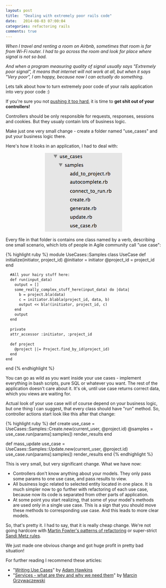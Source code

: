 ```yaml
---
layout: post
title:  "Dealing with extremely poor rails code"
date:   2014-08-03 07:00:04
categories: refactoring rails
comments: true
---
```



_When I travel and renting a room on Airbnb, sometimes that room is far from Wi-Fi router. I had to go across the room and look for place where signal is not so bad._

_And when a program measuring quality of signal usually says "Extremely poor signal", it means that internet will not work at all, but when it says "Very poor", I am happy, because now I can actually do something._

Lets talk about how to turn extremely poor code of your rails application into very poor code :)

If you're sure you not [pushing it too hard](/refactoring/on-refactoring), it is time to __get shit out of your controllers!__

Controllers should be only responsible for requests, responses, sessions and cookies. But they usualy contain lots of business logic.

Make just one very small change - create a folder named "use_cases" and put your business logic there.

Here's how it looks in an application, I had to deal with:

<center><img src='/images/use_cases_structure.png'/></center>

Every file in that folder is contains one class named by a verb, describing one small scenario, which lots of people in Agile community call "use case":

{% highlight ruby %}
  module UseCases::Samples
    class UseCase
      def initialize(initiator, project_id)
        @initiator = initiator
        @project_id = project_id
      end

      #All your hairy stuff here:
      def run(input_data)
        output = []
        some_really_complex_stuff_here(input_data) do |data|
          b = project.bla(data)
          c = initiator.blabla(project_id, data, b)
          output << bla!(initiator, project_id, c)
        end
        output
      end

      private
      attr_accessor :initiator, :project_id

      def project
        @project ||= Project.find_by_id(project_id)
      end
    end
  end
{% endhighlight %}

You can go as wild as you want inside your use cases - implement everything in bash scripts, pure SQL or whatever you want. The rest of the application doesn't care about it. It's ok, until use case returns correct data, which you views are waiting for.


Actual look of your use case will of course depend on your business logic, but one thing I can suggest, that every class should have "run" method.
So, controller actions start look like this after that change:

{% highlight ruby %}
  def create
    use_case = UseCases::Samples::Create.new(current_user, @project.id)
    @samples = use_case.run(params[:samples])
    render_results
  end

  def mass_update
    use_case = UseCases::Samples::Update.new(current_user, @project.id)
    use_case.run(params[:samples])
    render_results
  end
{% endhighlight %}



This is very small, but very significant change. What we have now:

* Controllers don't know anything about your models. They only pass some params to one use case, and pass results to view.
* All business logic related to selected entity located in one place. It is much simpler now to go further with refactoring of each use case, because now its code is separated from other parts of application.
* At some point you start realizing, that some of your model's methods are used only in a single use case. This is a sign that you should move these methods to corresponding use case. And this leads to more clear models.


So, that's pretty it. I had to say, that it is really cheap change. We're not going hardcore with [Martin Fowler's patterns of refactoring](http://www.amazon.com/Refactoring-Edition-Addison-Wesley-Professional-Series/dp/0321984137) or super-strict [Sandi Metz rules](https://www.youtube.com/watch?v=npOGOmkxuio).

We just made one obvious change and got huge profit in pretty bad situation!

For further reading I recommend these articles:

* "[Writing Use Cases](http://hawkins.io/2014/01/writing_use_cases/)" by [Adam Hawkins](http://twitter.com/admin65)
* "[Services - what are they and why we need them](http://blog.arkency.com/2013/09/services-what-they-are-and-why-we-need-them/)" by [Marcin Grzywaczewski](http://twitter.com/killavus)

